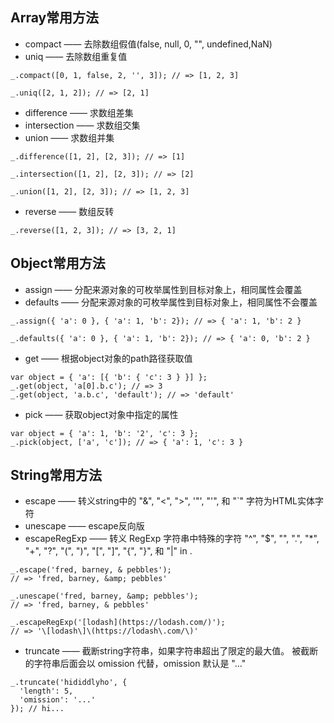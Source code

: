 ## Array常用方法
- compact —— 去除数组假值(false, null, 0, "", undefined,NaN)
- uniq —— 去除数组重复值
```
_.compact([0, 1, false, 2, '', 3]); // => [1, 2, 3]

_.uniq([2, 1, 2]); // => [2, 1]
```

- difference —— 求数组差集
- intersection —— 求数组交集
- union —— 求数组并集
```
_.difference([1, 2], [2, 3]); // => [1]

_.intersection([1, 2], [2, 3]); // => [2]

_.union([1, 2], [2, 3]); // => [1, 2, 3]
```

- reverse —— 数组反转
```
_.reverse([1, 2, 3]); // => [3, 2, 1]
```

## Object常用方法
- assign —— 分配来源对象的可枚举属性到目标对象上，相同属性会覆盖
- defaults —— 分配来源对象的可枚举属性到目标对象上，相同属性不会覆盖
```
_.assign({ 'a': 0 }, { 'a': 1, 'b': 2}); // => { 'a': 1, 'b': 2 }

_.defaults({ 'a': 0 }, { 'a': 1, 'b': 2}); // => { 'a': 0, 'b': 2 }
```

- get —— 根据object对象的path路径获取值
```
var object = { 'a': [{ 'b': { 'c': 3 } }] };
_.get(object, 'a[0].b.c'); // => 3
_.get(object, 'a.b.c', 'default'); // => 'default'
```

- pick —— 获取object对象中指定的属性
```
var object = { 'a': 1, 'b': '2', 'c': 3 };
_.pick(object, ['a', 'c']); // => { 'a': 1, 'c': 3 }
```

## String常用方法
- escape —— 转义string中的 "&", "<", ">", '"', "'", 和 "`" 字符为HTML实体字符
- unescape —— escape反向版
- escapeRegExp —— 转义 RegExp 字符串中特殊的字符 "^", "$", "", ".", "*", "+", "?", "(", ")", "[", "]", "{", "}", 和 "|" in .
```
_.escape('fred, barney, & pebbles');
// => 'fred, barney, &amp; pebbles'

_.unescape('fred, barney, &amp; pebbles');
// => 'fred, barney, & pebbles'

_.escapeRegExp('[lodash](https://lodash.com/)');
// => '\[lodash\]\(https://lodash\.com/\)'
```

- truncate —— 截断string字符串，如果字符串超出了限定的最大值。 被截断的字符串后面会以 omission 代替，omission 默认是 "..."
```
_.truncate('hididdlyho', {
  'length': 5,
  'omission': '...'
}); // hi...
```